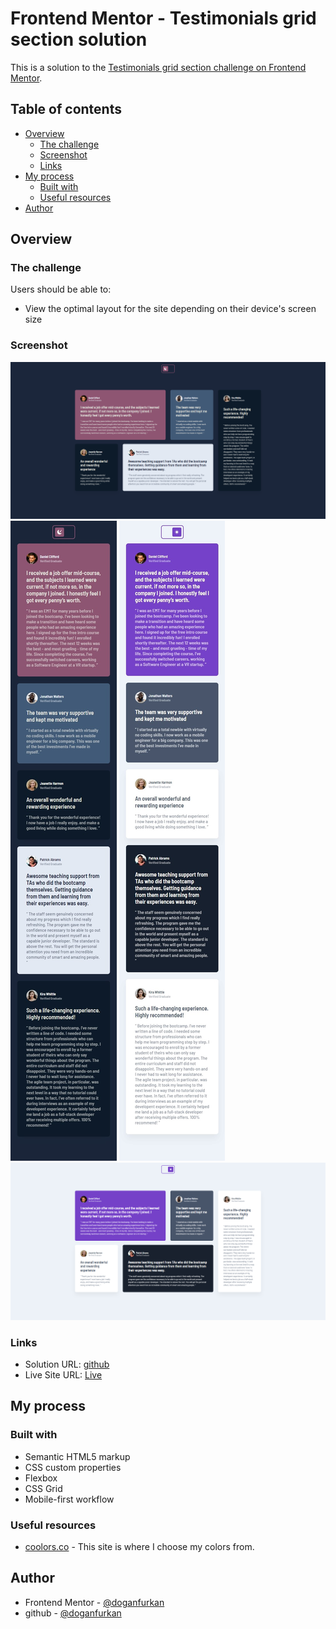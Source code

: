 # Frontend Mentor - Testimonials grid section solution

This is a solution to the [Testimonials grid section challenge on Frontend Mentor](https://www.frontendmentor.io/challenges/testimonials-grid-section-Nnw6J7Un7).

## Table of contents

- [Overview](#overview)
  - [The challenge](#the-challenge)
  - [Screenshot](#screenshot)
  - [Links](#links)
- [My process](#my-process)
  - [Built with](#built-with)
  - [Useful resources](#useful-resources)
- [Author](#author)

## Overview

### The challenge

Users should be able to:

- View the optimal layout for the site depending on their device's screen size

### Screenshot

![ss-dark](./images/ss-dark.png)
![ss-dark-mobile](./images/ss-dark-mobile.jpeg)
![ss-light-mobile](./images/ss-light-mobile.jpeg)
![ss-light](./images/ss-light.png)

### Links

- Solution URL: [github](https://)
- Live Site URL: [Live](https://)

## My process

### Built with

- Semantic HTML5 markup
- CSS custom properties
- Flexbox
- CSS Grid
- Mobile-first workflow

### Useful resources

- [coolors.co](https://coolors.co/) - This site is where I choose my colors from.

## Author

- Frontend Mentor - [@doganfurkan](https://www.frontendmentor.io/profile/doganfurkan)
- github - [@doganfurkan](https://www.github.com/doganfurkan)